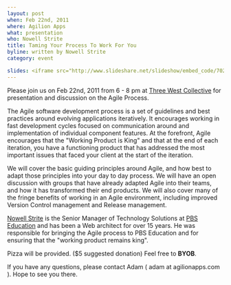 ```yaml
---
layout: post
when: Feb 22nd, 2011 
where: Agilion Apps
what: presentation
who: Nowell Strite
title: Taming Your Process To Work For You
byline: written by Nowell Strite
category: event

slides: <iframe src="http://www.slideshare.net/slideshow/embed_code/7023358" width="470" height="426" frameborder="0" marginwidth="0" marginheight="0" scrolling="no"></iframe>
---
```


Please join us on Feb 22nd, 2011 from 6 - 8 pm at
[Three West Collective](http://www.threewestcollective.com/#about) for presentation
and discussion on the Agile Process.

The Agile software development process is a set of guidelines and best
practices around evolving applications iteratively. It encourages working in fast
development cycles focused on communication around and implementation of individual
component features. At the forefront, Agile encourages that the "Working
Product is King" and that at the end of each iteration, you have a functioning
product that has addressed the most important issues that faced your client at
the start of the iteration.

We will cover the basic guiding principles around Agile, and how best to adapt
those principles into your day to day process. We will have an open discussion
with groups that have already adapted Agile into their teams, and how it has
transformed their end products. We will also cover many of the fringe benefits
of working in an Agile environment, including improved Version Control
management and Release management.

[Nowell Strite](http://nowell.strite.org/) is the Senior Manager of Technology
Solutions at [PBS Education](http://www.pbs.org/) and has been a Web architect
for over 15 years. He was responsible for bringing the Agile process to PBS
Education and for ensuring that the "working product remains king".

Pizza will be provided. ($5 suggested donation) Feel free to __BYOB__.

If you have any questions, please contact Adam ( adam at agilionapps.com ).
Hope to see you there.
